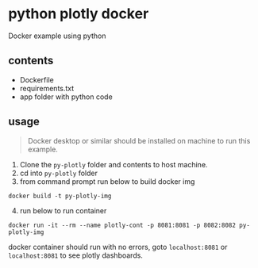 # python plotly docker

Docker example using python

## contents

- Dockerfile
- requirements.txt
- app folder with python code

## usage

> Docker desktop or similar should be installed on machine to run this example.

1. Clone the `py-plotly` folder and contents to host machine.
2. cd into `py-plotly` folder
3. from command prompt run below to build docker img

```
docker build -t py-plotly-img
```

4. run below to run container

```
docker run -it --rm --name plotly-cont -p 8081:8081 -p 8082:8082 py-plotly-img
```

docker container should run with no errors, goto `localhost:8081` or `localhost:8081` to see plotly dashboards.
